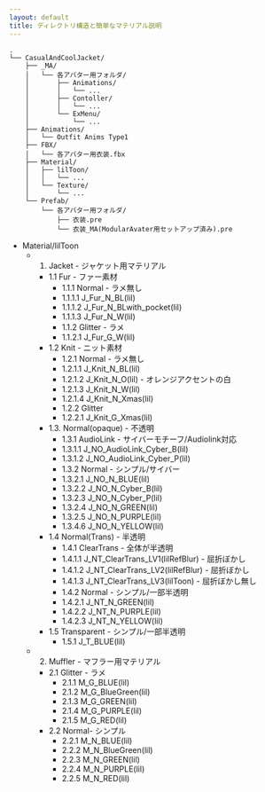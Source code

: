 ```yaml
---
layout: default
title: ディレクトリ構造と簡単なマテリアル説明
---
```


```
.
└── CasualAndCoolJacket/
    ├── _MA/
    │   └── 各アバター用フォルダ/
    │       ├── Animations/
    │       │   └── ...
    │       ├── Contoller/
    │       │   └── ...
    │       └── ExMenu/
    │           └── ...
    ├── Animations/
    │   └── Outfit Anims Type1
    ├── FBX/
    │   └── 各アバター用衣装.fbx
    ├── Material/
    │   ├── lilToon/
    │   │   └── ...
    │   └── Texture/
    │       └── ...
    └── Prefab/
        └── 各アバター用フォルダ/
            ├── 衣装.pre
            └── 衣装_MA(ModularAvater用セットアップ済み).pre
```

- Material/lilToon
  - 1. Jacket <span>- ジャケット用マテリアル</span>
    - 1.1 Fur  <span>- ファー素材</span>
      - 1.1.1 Normal <span>- ラメ無し</span>
      - 1.1.1.1 J_Fur_N_BL(lil)
      - 1.1.1.2 J_Fur_N_BLwith_pocket(lil)
      - 1.1.1.3 J_Fur_N_W(lil)
      - 1.1.2 Glitter <span>- ラメ</span>
      - 1.1.2.1 J_Fur_G_W(lil)
    - 1.2 Knit <span>- ニット素材</span>
      - 1.2.1 Normal <span>- ラメ無し</span>
      - 1.2.1.1 J_Knit_N_BL(lil)
      - 1.2.1.2 J_Knit_N_O(lil) <span>- オレンジアクセントの白</span>
      - 1.2.1.3 J_Knit_N_W(lil)
      - 1.2.1.4 J_Knit_N_Xmas(lil)
      - 1.2.2 Glitter 
      - 1.2.2.1 J_Knit_G_Xmas(lil)
    - 1.3. Normal(opaque) <span>- 不透明</span>
      - 1.3.1 AudioLink <span>- サイバーモチーフ/Audiolink対応</span>
      - 1.3.1.1 J_NO_AudioLink_Cyber_B(lil)
      - 1.3.1.2 J_NO_AudioLink_Cyber_P(lil)
      - 1.3.2 Normal <span>- シンプル/サイバー</span>
      - 1.3.2.1 J_NO_N_BLUE(lil)
      - 1.3.2.2 J_NO_N_Cyber_B(lil)
      - 1.3.2.3 J_NO_N_Cyber_P(lil)
      - 1.3.2.4 J_NO_N_GREEN(lil)
      - 1.3.2.5 J_NO_N_PURPLE(lil)
      - 1.3.4.6 J_NO_N_YELLOW(lil)
    - 1.4 Normal(Trans) <span>- 半透明</span>
      - 1.4.1 ClearTrans <span>- 全体が半透明</span>
      - 1.4.1.1 J_NT_ClearTrans_LV1(lilRefBlur) <span>- 屈折ぼかし</span>
      - 1.4.1.2 J_NT_ClearTrans_LV2(lilRefBlur)  <span>- 屈折ぼかし</span>
      - 1.4.1.3 J_NT_ClearTrans_LV3(lilToon) <span>- 屈折ぼかし無し</span>
      - 1.4.2 Normal <span>- シンプル/一部半透明</span>
      - 1.4.2.1 J_NT_N_GREEN(lil)
      - 1.4.2.2 J_NT_N_PURPLE(lil)
      - 1.4.2.3 J_NT_N_YELLOW(lil)
    - 1.5 Transparent <span>- シンプル/一部半透明</span>
      - 1.5.1 J_T_BLUE(lil)
  - 2. Muffler <span>- マフラー用マテリアル</span>
    - 2.1 Glitter <span>- ラメ</span>
      - 2.1.1 M_G_BLUE(lil)
      - 2.1.2 M_G_BlueGreen(lil)
      - 2.1.3 M_G_GREEN(lil)
      - 2.1.4 M_G_PURPLE(lil)
      - 2.1.5 M_G_RED(lil)
    - 2.2 Normal<span>- シンプル</span>
      - 2.2.1 M_N_BLUE(lil)
      - 2.2.2 M_N_BlueGreen(lil)
      - 2.2.3 M_N_GREEN(lil)
      - 2.2.4 M_N_PURPLE(lil)
      - 2.2.5 M_N_RED(lil)